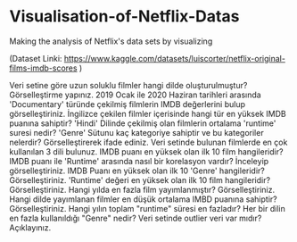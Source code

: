 # Visualisation-of-Netflix-Datas
Making the analysis of Netflix's data sets by visualizing

(Dataset Linki: https://www.kaggle.com/datasets/luiscorter/netflix-original-films-imdb-scores )

Veri setine göre uzun soluklu filmler hangi dilde oluşturulmuştur? Görselleştirme yapınız.
2019 Ocak ile 2020 Haziran tarihleri arasında 'Documentary' türünde çekilmiş filmlerin IMDB değerlerini bulup görselleştiriniz.
İngilizce çekilen filmler içerisinde hangi tür en yüksek IMDB puanına sahiptir?
'Hindi' Dilinde çekilmiş olan filmlerin ortalama 'runtime' suresi nedir?
'Genre' Sütunu kaç kategoriye sahiptir ve bu kategoriler nelerdir? Görselleştirerek ifade ediniz.
Veri setinde bulunan filmlerde en çok kullanılan 3 dili bulunuz.
IMDB puanı en yüksek olan ilk 10 film hangileridir?
IMDB puanı ile 'Runtime' arasında nasıl bir korelasyon vardır? İnceleyip görselleştiriniz.
IMDB Puanı en yüksek olan ilk 10 'Genre' hangileridir? Görselleştiriniz.
'Runtime' değeri en yüksek olan ilk 10 film hangileridir? Görselleştiriniz.
Hangi yılda en fazla film yayımlanmıştır? Görselleştiriniz.
Hangi dilde yayımlanan filmler en düşük ortalama IMBD puanına sahiptir? Görselleştiriniz.
Hangi yılın toplam "runtime" süresi en fazladır?
Her bir dilin en fazla kullanıldığı "Genre" nedir?
Veri setinde outlier veri var mıdır? Açıklayınız.
